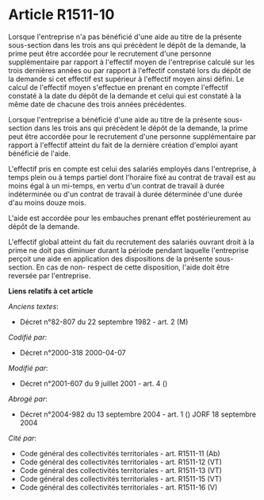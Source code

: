 # Article R1511-10

Lorsque l'entreprise n'a pas bénéficié d'une aide au titre de la présente sous-section dans les trois ans qui précèdent le
dépôt de la demande, la prime peut être accordée pour le recrutement d'une personne supplémentaire par rapport à l'effectif
moyen de l'entreprise calculé sur les trois dernières années ou par rapport à l'effectif constaté lors du dépôt de la demande
si cet effectif est supérieur à l'effectif moyen ainsi défini. Le calcul de l'effectif moyen s'effectue en prenant en compte
l'effectif constaté à la date du dépôt de la demande et celui qui est constaté à la même date de chacune des trois années
précédentes.

Lorsque l'entreprise a bénéficié d'une aide au titre de la présente sous-section dans les trois ans qui précèdent le dépôt de
la demande, la prime peut être accordée pour le recrutement d'une personne supplémentaire par rapport à l'effectif atteint du
fait de la dernière création d'emploi ayant bénéficié de l'aide.

L'effectif pris en compte est celui des salariés employés dans l'entreprise, à temps plein ou à temps partiel dont l'horaire
fixé au contrat de travail est au moins égal à un mi-temps, en vertu d'un contrat de travail à durée indéterminée ou d'un
contrat de travail à durée déterminée d'une durée d'au moins douze mois.

L'aide est accordée pour les embauches prenant effet postérieurement au dépôt de la demande.

L'effectif global atteint du fait du recrutement des salariés ouvrant droit à la prime ne doit pas diminuer durant la période
pendant laquelle l'entreprise perçoit une aide en application des dispositions de la présente sous-section. En cas de non-
respect de cette disposition, l'aide doit être reversée par l'entreprise.

**Liens relatifs à cet article**

_Anciens textes_:

  - Décret n°82-807 du 22 septembre 1982 - art. 2 (M)

_Codifié par_:

  - Décret n°2000-318 2000-04-07

_Modifié par_:

  - Décret n°2001-607 du 9 juillet 2001 - art. 4 ()

_Abrogé par_:

  - Décret n°2004-982 du 13 septembre 2004 - art. 1 () JORF 18 septembre 2004

_Cité par_:

  - Code général des collectivités territoriales - art. R1511-11 (Ab)
  - Code général des collectivités territoriales - art. R1511-12 (VT)
  - Code général des collectivités territoriales - art. R1511-13 (VT)
  - Code général des collectivités territoriales - art. R1511-15 (VT)
  - Code général des collectivités territoriales - art. R1511-16 (V)

